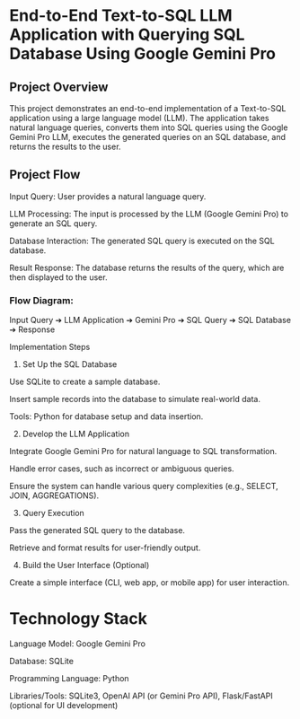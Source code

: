 # End-to-End Text-to-SQL LLM Application with Querying SQL Database Using Google Gemini Pro

## Project Overview

This project demonstrates an end-to-end implementation of a Text-to-SQL application using a large language model (LLM). The application takes natural language queries, converts them into SQL queries using the Google Gemini Pro LLM, executes the generated queries on an SQL database, and returns the results to the user.

## Project Flow

Input Query: User provides a natural language query.

LLM Processing: The input is processed by the LLM (Google Gemini Pro) to generate an SQL query.

Database Interaction: The generated SQL query is executed on the SQL database.

Result Response: The database returns the results of the query, which are then displayed to the user.

### Flow Diagram:
Input Query ➔ LLM Application ➔ Gemini Pro ➔ SQL Query ➔ SQL Database ➔ Response

Implementation Steps

1. Set Up the SQL Database

Use SQLite to create a sample database.

Insert sample records into the database to simulate real-world data.

Tools: Python for database setup and data insertion.

2. Develop the LLM Application

Integrate Google Gemini Pro for natural language to SQL transformation.

Handle error cases, such as incorrect or ambiguous queries.

Ensure the system can handle various query complexities (e.g., SELECT, JOIN, AGGREGATIONS).

3. Query Execution

Pass the generated SQL query to the database.

Retrieve and format results for user-friendly output.

4. Build the User Interface (Optional)

Create a simple interface (CLI, web app, or mobile app) for user interaction.

# Technology Stack

Language Model: Google Gemini Pro

Database: SQLite

Programming Language: Python

Libraries/Tools: SQLite3, OpenAI API (or Gemini Pro API), Flask/FastAPI (optional for UI development)